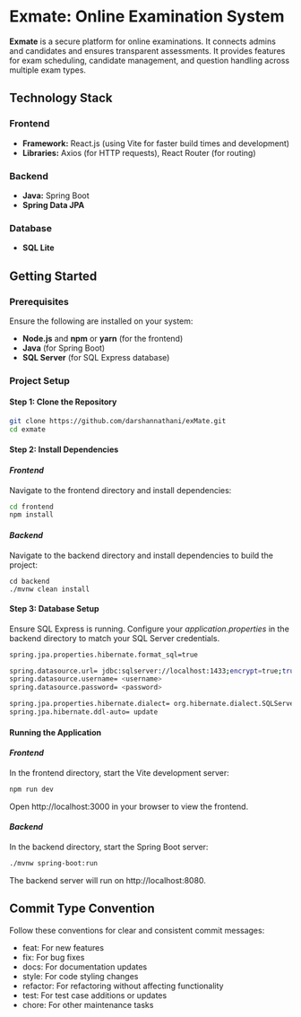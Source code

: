 # Exmate: Online Examination System

**Exmate** is a secure platform for online examinations. It connects admins and candidates and ensures transparent assessments. It provides features for exam scheduling, candidate management, and question handling across multiple exam types.

## Technology Stack

### Frontend
- **Framework:** React.js (using Vite for faster build times and development)
- **Libraries:** Axios (for HTTP requests), React Router (for routing)

### Backend
- **Java:** Spring Boot
- **Spring Data JPA**

### Database
- **SQL Lite**

## Getting Started

### Prerequisites
Ensure the following are installed on your system:
- **Node.js** and **npm** or **yarn** (for the frontend)
- **Java** (for Spring Boot)
- **SQL Server** (for SQL Express database)

### Project Setup

#### Step 1: Clone the Repository
```bash
git clone https://github.com/darshannathani/exMate.git
cd exmate
```

#### Step 2: Install Dependencies
#### *Frontend*
Navigate to the frontend directory and install dependencies:
```bash
cd frontend
npm install
```

#### *Backend*
Navigate to the backend directory and install dependencies to build the project:
```
cd backend
./mvnw clean install
```

#### Step 3: Database Setup
Ensure SQL Express is running.
Configure your *application.properties* in the backend directory to match your SQL Server credentials.
```bash
spring.jpa.properties.hibernate.format_sql=true

spring.datasource.url= jdbc:sqlserver://localhost:1433;encrypt=true;trustServerCertificate=true;databaseName=PreInternship
spring.datasource.username= <username>
spring.datasource.password= <password>

spring.jpa.properties.hibernate.dialect= org.hibernate.dialect.SQLServerDialect
spring.jpa.hibernate.ddl-auto= update
```

#### Running the Application
#### *Frontend*
In the frontend directory, start the Vite development server:
```bash
npm run dev
```
Open http://localhost:3000 in your browser to view the frontend.

#### *Backend*
In the backend directory, start the Spring Boot server:
```bash
./mvnw spring-boot:run
```
The backend server will run on http://localhost:8080.

## Commit Type Convention
Follow these conventions for clear and consistent commit messages:

- feat: For new features
- fix: For bug fixes
- docs: For documentation updates
- style: For code styling changes
- refactor: For refactoring without affecting functionality
- test: For test case additions or updates
- chore: For other maintenance tasks
